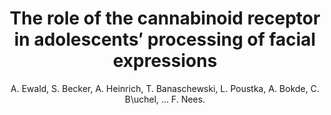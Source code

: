 ---
author: A. Ewald, S. Becker, A. Heinrich, T. Banaschewski, L. Poustka, A. Bokde, C. B\uchel, ... F. Nees.
title: The role of the cannabinoid receptor in adolescents′ processing of facial expressions
journal: European Journal of Neuroscience
year: 2016
type: article
doi: 10.1111/ejn.13118
volume: 43
number: 1
---